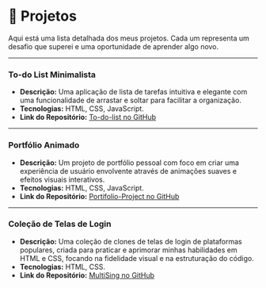 # 📁 Projetos

Aqui está uma lista detalhada dos meus projetos. Cada um representa um desafio que superei e uma oportunidade de aprender algo novo.

---

### To-do List Minimalista

*   **Descrição:** Uma aplicação de lista de tarefas intuitiva e elegante com uma funcionalidade de arrastar e soltar para facilitar a organização.
*   **Tecnologias:** HTML, CSS, JavaScript.
*   **Link do Repositório:** [To-do-list no GitHub](https://github.com/whesley264-oss/To-do-list.git)

---

### Portfólio Animado

*   **Descrição:** Um projeto de portfólio pessoal com foco em criar uma experiência de usuário envolvente através de animações suaves e efeitos visuais interativos.
*   **Tecnologias:** HTML, CSS, JavaScript.
*   **Link do Repositório:** [Portifolio-Project no GitHub](https://github.com/whesley264-oss/Portifolio-Project.git)

---

### Coleção de Telas de Login

*   **Descrição:** Uma coleção de clones de telas de login de plataformas populares, criada para praticar e aprimorar minhas habilidades em HTML e CSS, focando na fidelidade visual e na estruturação do código.
*   **Tecnologias:** HTML, CSS.
*   **Link do Repositório:** [MultiSing no GitHub](https://github.com/whesley264-oss/MultiSing.git)
